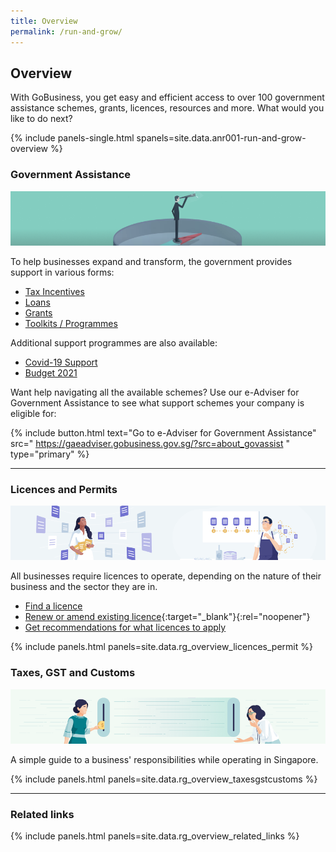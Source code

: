 ```yaml
---
title: Overview
permalink: /run-and-grow/
---
```


## Overview

With GoBusiness, you get easy and efficient access to over 100 government assistance schemes, grants, licences, resources and more. What would you like to do next?


{% include panels-single.html spanels=site.data.anr001-run-and-grow-overview %}


<a name="ga-anchor"></a>
### Government Assistance

![Gov Assist](/images/grow/RG-Overview-GovAssist-Banner.png)


To help businesses expand and transform, the government provides support in various forms:
- [Tax Incentives](/gov-assist/tax-incentives/)
- [Loans](/gov-assist/loans/)
- [Grants](/gov-assist/grants/)
- [Toolkits / Programmes](/gov-assist/toolkits-programmes/)

Additional support programmes are also available:
- [Covid-19 Support](/supportschemes/immediateschemes)
- [Budget 2021](/gov-assist/budget-2021/)

Want help navigating all the available schemes? Use our e-Adviser for Government Assistance to see what support schemes your company is eligible for:

{% include button.html text="Go to e-Adviser for Government Assistance" src="
https://gaeadviser.gobusiness.gov.sg/?src=about_govassist
" type="primary" %}

---

<!-- {% include panels.html panels=site.data.rg_overview_ga %} -->

<a name="licence-permit-anchor"></a>
### Licences and Permits

![Licences and Permits](/images/grow/RG-Overview-Licensing-Banner.png)

All businesses require licences to operate, depending on the nature of their business and the sector they are in.

- [Find a licence](/licences/find-licence-by-agency/)
- [Renew or amend existing licence](https://licence1.business.gov.sg/web/frontier/home?p_p_id=58&p_p_lifecycle=0&p_p_state=maximized&saveLastPath=false?src=run&grow_licences_allothers){:target="_blank"}{:rel="noopener"}
- [Get recommendations for what licences to apply](/licences/find-licence-by-sector/)

{% include panels.html panels=site.data.rg_overview_licences_permit %}

<a name="tax-anchor"></a>
### Taxes, GST and Customs


![Taxes GST and Customs](/images/grow/RG-Overview-Taxes-Banner.png)

A simple guide to a business' responsibilities while operating in Singapore.

{% include panels.html panels=site.data.rg_overview_taxesgstcustoms %}

---

### Related links

{% include panels.html panels=site.data.rg_overview_related_links %}

<script src="/jquery/jquery.min.js"></script>
<script src="/jquery/bp-menu-new-tab.js"></script>
